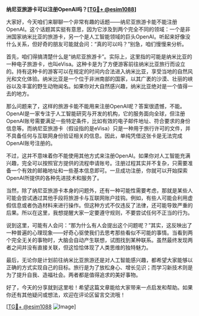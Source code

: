 **纳尼亚旅游卡可以注册OpenAI吗？[[TG💪+ @esim1088](https://t.me/s/esim1088)]**

大家好，今天咱们来聊聊一个非常有趣的话题——纳尼亚旅游卡能不能注册OpenAI。这个话题其实挺有意思，因为它涉及到两个完全不同的领域：一个是非洲国家纳米比亚的旅游卡，另一个是人工智能领域的巨头OpenAI。听起来好像没什么关系，但好奇的朋友可能就会问：“真的可以吗？”别急，咱们慢慢来分析。

首先，咱们得搞清楚什么是“纳尼亚旅游卡”。实际上，这里指的可能是纳米比亚的一种电子旅游卡，也叫eVisa。这种卡是为了方便游客前往纳米比亚旅行而设立的。持有这种卡的游客可以在规定的时间内合法进入纳米比亚，享受当地的自然风光和文化体验。纳米比亚是一个位于非洲南部的国家，以其广袤的沙漠、壮丽的峡谷以及丰富的野生动物闻名。如果你对大自然感兴趣，纳米比亚绝对是一个值得一去的地方。

那么问题来了，这样的旅游卡能不能用来注册OpenAI呢？答案很遗憾，不能。OpenAI是一家专注于人工智能研究与开发的机构，它的服务面向全球，但注册OpenAI账号需要满足一些特定条件，比如有效的电子邮件地址、符合要求的身份信息等。而纳尼亚旅游卡（假设指的是eVisa）只是一种用于旅行许可的文件，并不具备任何与互联网身份验证相关的信息。因此，单纯凭借这张卡是无法完成OpenAI账号注册的。

不过，这并不意味着你不能使用其他方式来注册OpenAI。如果你对人工智能充满兴趣，完全可以按照官方提供的流程申请账号。注册过程其实并不复杂，只需要准备一个有效的邮箱地址和一些基本信息即可。一旦成功注册，你就可以开始探索OpenAI所提供的各种先进技术和服务了。

当然，除了纳尼亚旅游卡本身的问题外，还有一种可能性需要考虑，那就是某些人可能会尝试通过其他手段将旅游卡与互联网账户挂钩。例如，有些人可能会利用虚假信息或者伪造材料来进行操作。但这种方式不仅违反了法律，还可能导致严重的后果。所以在这里，我想提醒大家一定要遵守规则，不要尝试任何不正当的行为。

说到这里，可能有人会问：“那为什么有人会提出这个问题呢？”其实，这反映出了一种普遍的心理现象——好奇心驱使我们去思考那些看似不可能的事情。当看到两个完全无关的事物时，大脑会自动产生联想，试图找到某种联系。虽然最终发现两者之间并没有直接关联，但这恰恰体现了人类思维的独特魅力。

最后，无论你是计划前往纳米比亚旅游还是对人工智能感兴趣，都希望大家能够以正确的方式实现自己的目标。旅行是为了放松身心、增长见识；而学习新技术则是为了提升自我、造福社会。两者都是值得追求的美好事物。

好了，今天的分享就到这里啦！希望这篇文章能给大家带来一点启发和帮助。如果你还有其他疑问或想法，欢迎在评论区留言交流哦！

[[TG💪+ @esim1088](https://t.me/s/esim1088) ![Image](https://i.postimg.cc/4NQfJmqS/Snipaste-2025-05-13-00-14-12.png)]